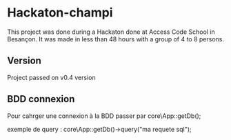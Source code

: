 # Hackaton-champi
This project was done during a Hackaton done at Access Code School in Besançon. It was made in less than 48 hours with a group of 4 to 8 persons.

## Version
Project passed on v0.4 version

## BDD connexion

Pour cahrger une connexion à la BDD passer par core\App::getDb();

exemple de query : core\App::getDb()->query("ma requete sql");
